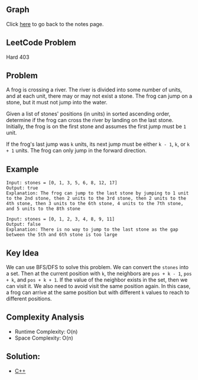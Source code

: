 ## Graph 
Click [here](../notes.md) to go back to the notes page.

## LeetCode Problem
Hard 403

## Problem
A frog is crossing a river. The river is divided into some number of units, and at each unit, there may or may not exist a stone. The frog can jump on a stone, but it must not jump into the water.

Given a list of stones' positions (in units) in sorted ascending order, determine if the frog can cross the river by landing on the last stone. Initially, the frog is on the first stone and assumes the first jump must be `1` unit.

If the frog's last jump was `k` units, its next jump must be either `k - 1`, `k`, or `k + 1` units. The frog can only jump in the forward direction.
 
## Example
```
Input: stones = [0, 1, 3, 5, 6, 8, 12, 17]
Output: true
Explanation: The frog can jump to the last stone by jumping to 1 unit to the 2nd stone, then 2 units to the 3rd stone, then 2 units to the 4th stone, then 3 units to the 6th stone, 4 units to the 7th stone, and 5 units to the 8th stone

Input: stones = [0, 1, 2, 3, 4, 8, 9, 11]
Output: false
Explanation: There is no way to jump to the last stone as the gap between the 5th and 6th stone is too large
```

## Key Idea
We can use BFS/DFS to solve this problem. We can convert the `stones` into a set. Then at the current position with `k`, the neighbors are `pos + k - 1`, `pos + k`, and `pos + k + 1`. If the value of the neighbor exists in the set, then we can visit it. We also need to avoid visit the same position again. In this case, a frog can arrive at the same position but with different `k` values to reach to different positions.

## Complexity Analysis
- Runtime Complexity: O(n)
- Space Complexity: O(n)

## Solution:
- [C++](solution.cpp)